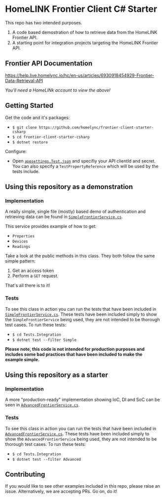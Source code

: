 # HomeLINK Frontier Client C# Starter

This repo has two intended purposes.

1. A code based demostration of how to retrieve data from the HomeLINK Frontier API.
2. A starting point for integration projects targeting the HomeLINK Frontier API.

## Frontier API Documentation

https://help.live.homelync.io/hc/en-us/articles/6930918454929-Frontier-Data-Retrieval-API

_You'll need a HomeLINk account to view the above!_

## Getting Started

Get the code and it's packages:

- `$ git clone https://github.com/homelync/frontier-client-starter-csharp`
- `$ cd frontier-client-starter-csharp`
- `$ dotnet restore`

Configure:

- Open [`appsettings.Test.json`](./Frontier/appsettings.Test.json) and specifiy your API clientId and secret. You can also specify a `TestPropertyReference` which will be used by the tests include.


## Using this repository as a demonstration

### Implementation

A really simple, single file (mostly) based demo of authentication and retrieving data can be found in [`SimpleFrontierService.cs`](./Frontier/Services/SimpleFrontierService.cs).

This service provides example of how to get:

- `Properties`
- `Devices`
- `Readings`

Take a look at the public methods in this class. They both follow the same simple pattern:

1. Get an access token
2. Perform a `GET` request.

That's all there is to it!

### Tests

To see this class in action you can run the tests that have been included in [`SimpleFrontierService.cs`](./Tests.Integration/Integration/SimpleFrontierService.cs).
These tests have been included simply to show the `SimpleFrontierService` being used, they are not intended to be thorough test cases. To run these tests:

- `$ cd Tests.Integration`
- `$ dotnet test --filter Simple`


**Please note, this code is not intended for production purposes and includes some bad practices that have been included to make the example simple.**

## Using this repository as a starter

### Implementation

A more "production-ready" implementation showing IoC, DI and SoC can be seen in [`AdvancedFrontierService.cs`](./Frontier/Services/AdvancedFrontierService.cs).

### Tests

To see this class in action you can run the tests that have been included in [`AdvancedFrontierService.cs`](./Tests.Integration/Integration/AdvancedFrontierService.cs).
These tests have been included simply to show the `AdvancedFrontierService` being used, they are not intended to be thorough test cases. To run these tests:

- `$ cd Tests.Integration`
- `$ dotnet test --filter Advanced`

## Contributing

If you would like to see other examples included in this repo, please raise an issue. Alternatively, we are accepting PRs. Go on, do it!

